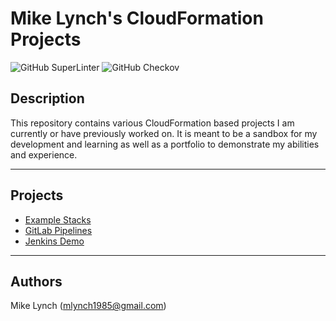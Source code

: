 Mike Lynch's CloudFormation Projects
=====

![GitHub SuperLinter](https://github.com/mlynch1985/cloudformation/workflows/SuperLinter/badge.svg?branch=main)
![GitHub Checkov](https://github.com/mlynch1985/cloudformation/workflows/Checkov/badge.svg?branch=main)

## Description
This repository contains various CloudFormation based projects I am currently or have previously worked on. It is meant to be a sandbox for my development and learning as well as a portfolio to demonstrate my abilities and experience.


----
## Projects
- [Example Stacks](https://github.com/mlynch1985/cloudformation/tree/main/example-stacks)
- [GitLab Pipelines](https://github.com/mlynch1985/cloudformation/tree/main/gitlab-pipelines)
- [Jenkins Demo](https://github.com/mlynch1985/cloudformation/tree/main/jenkins-demo)


----
## Authors
Mike Lynch (mlynch1985@gmail.com)
